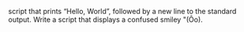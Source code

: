script that prints “Hello, World”, followed by a new line to the standard output.
Write a script that displays a confused smiley "(Ôo).
